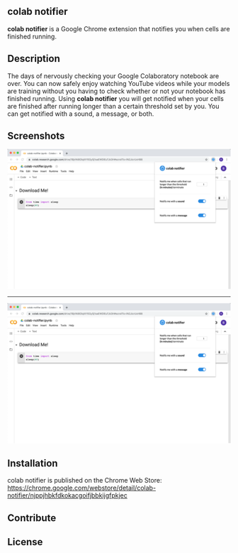 ## colab notifier
**colab notifier** is a Google Chrome extension that notifies you when cells are finished running.

## Description
The days of nervously checking your Google Colaboratory notebook are over. You can now safely enjoy watching YouTube videos while your models are training without you having to check whether or not your notebook has finished running. Using **colab notifier** you will get notified when your cells are finished after running longer than a certain threshold set by you. You can get notified with a sound, a message, or both.

## Screenshots
![colab notifier ui](./images/screenshot-ui.png)

---

![colab notifier in action](./images/screenshot-ui.png)

## Installation
colab notifier is published on the Chrome Web Store: https://chrome.google.com/webstore/detail/colab-notifier/njppjhbkfdkokacgoifjbbkijgfpkjec

## Contribute


## License
